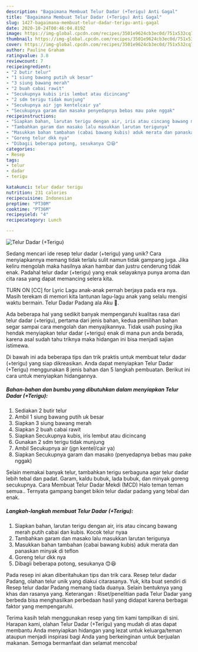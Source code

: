 ```yaml
---
description: "Bagaimana Membuat Telur Dadar (+Terigu) Anti Gagal"
title: "Bagaimana Membuat Telur Dadar (+Terigu) Anti Gagal"
slug: 1427-bagaimana-membuat-telur-dadar-terigu-anti-gagal
date: 2020-10-24T00:46:04.819Z
image: https://img-global.cpcdn.com/recipes/3501e9624cb3ec0d/751x532cq70/telur-dadar-terigu-foto-resep-utama.jpg
thumbnail: https://img-global.cpcdn.com/recipes/3501e9624cb3ec0d/751x532cq70/telur-dadar-terigu-foto-resep-utama.jpg
cover: https://img-global.cpcdn.com/recipes/3501e9624cb3ec0d/751x532cq70/telur-dadar-terigu-foto-resep-utama.jpg
author: Pauline Graham
ratingvalue: 3.8
reviewcount: 7
recipeingredient:
- "2 butir telur"
- "1 siung bawang putih uk besar"
- "3 siung bawang merah"
- "2 buah cabai rawit"
- "Secukupnya kubis iris lembut atau dicincang"
- "2 sdm terigu tidak munjung"
- "Secukupnya air jgn kentelcair ya"
- "Secukupnya garam dan masako penyedapnya bebas mau pake nggak"
recipeinstructions:
- "Siapkan bahan, larutan terigu dengan air, iris atau cincang bawang merah putih cabai dan kubis. Kocok telur nyaa"
- "Tambahkan garam dan masako lalu masukkan larutan terigunya"
- "Masukkan bahan tambahan (cabai bawang kubis) aduk merata dan panaskan minyak di teflon"
- "Goreng telur dkk nya"
- "Dibagii beberapa potong, sesukanya 😊😆"
categories:
- Resep
tags:
- telur
- dadar
- terigu

katakunci: telur dadar terigu 
nutrition: 231 calories
recipecuisine: Indonesian
preptime: "PT30M"
cooktime: "PT36M"
recipeyield: "4"
recipecategory: Lunch

---
```



![Telur Dadar (+Terigu)](https://img-global.cpcdn.com/recipes/3501e9624cb3ec0d/751x532cq70/telur-dadar-terigu-foto-resep-utama.jpg)

Sedang mencari ide resep telur dadar (+terigu) yang unik? Cara menyiapkannya memang tidak terlalu sulit namun tidak gampang juga. Jika keliru mengolah maka hasilnya akan hambar dan justru cenderung tidak enak. Padahal telur dadar (+terigu) yang enak selayaknya punya aroma dan cita rasa yang dapat memancing selera kita.

TURN ON [CC] for Lyric Lagu anak-anak pernah berjaya pada era nya. Masih terekam di memori kita lantunan lagu-lagu anak yang selalu mengisi waktu bermain. Telur Dadar Padang ala Aku 🤗.

Ada beberapa hal yang sedikit banyak mempengaruhi kualitas rasa dari telur dadar (+terigu), pertama dari jenis bahan, kedua pemilihan bahan segar sampai cara mengolah dan menyajikannya. Tidak usah pusing jika hendak menyiapkan telur dadar (+terigu) enak di mana pun anda berada, karena asal sudah tahu triknya maka hidangan ini bisa menjadi sajian istimewa.


Di bawah ini ada beberapa tips dan trik praktis untuk membuat telur dadar (+terigu) yang siap dikreasikan. Anda dapat menyiapkan Telur Dadar (+Terigu) menggunakan 8 jenis bahan dan 5 langkah pembuatan. Berikut ini cara untuk menyiapkan hidangannya.

<!--inarticleads1-->

##### Bahan-bahan dan bumbu yang dibutuhkan dalam menyiapkan Telur Dadar (+Terigu):

1. Sediakan 2 butir telur
1. Ambil 1 siung bawang putih uk besar
1. Siapkan 3 siung bawang merah
1. Siapkan 2 buah cabai rawit
1. Siapkan Secukupnya kubis, iris lembut atau dicincang
1. Gunakan 2 sdm terigu tidak munjung
1. Ambil Secukupnya air (jgn kentel/cair ya)
1. Siapkan Secukupnya garam dan masako (penyedapnya bebas mau pake nggak)


Selain memakai banyak telur, tambahkan terigu serbaguna agar telur dadar lebih tebal dan padat. Garam, kaldu bubuk, lada bubuk, dan minyak goreng secukupnya. Cara Membuat Telur Dadar Mekdi (MCD) Halo teman teman semua.. Ternyata gampang banget bikin telur dadar padang yang tebal dan enak. 

<!--inarticleads2-->

##### Langkah-langkah membuat Telur Dadar (+Terigu):

1. Siapkan bahan, larutan terigu dengan air, iris atau cincang bawang merah putih cabai dan kubis. Kocok telur nyaa
1. Tambahkan garam dan masako lalu masukkan larutan terigunya
1. Masukkan bahan tambahan (cabai bawang kubis) aduk merata dan panaskan minyak di teflon
1. Goreng telur dkk nya
1. Dibagii beberapa potong, sesukanya 😊😆


Pada resep ini akan diberitahukan tips dan trik cara. Resep telur dadar Padang, olahan telur unik yang diakui citarasanya. Yuk, kita buat sendiri di Resep telur dadar Padang memang tiada duanya. Selain bentuknya yang khas dan rasanya yang. Keterangan : Riset/penelitian pada Telur Dadar yang berbeda bisa menghasilkan perbedaan hasil yang didapat karena berbagai faktor yang mempengaruhi. 

Terima kasih telah menggunakan resep yang tim kami tampilkan di sini. Harapan kami, olahan Telur Dadar (+Terigu) yang mudah di atas dapat membantu Anda menyiapkan hidangan yang lezat untuk keluarga/teman ataupun menjadi inspirasi bagi Anda yang berkeinginan untuk berjualan makanan. Semoga bermanfaat dan selamat mencoba!
